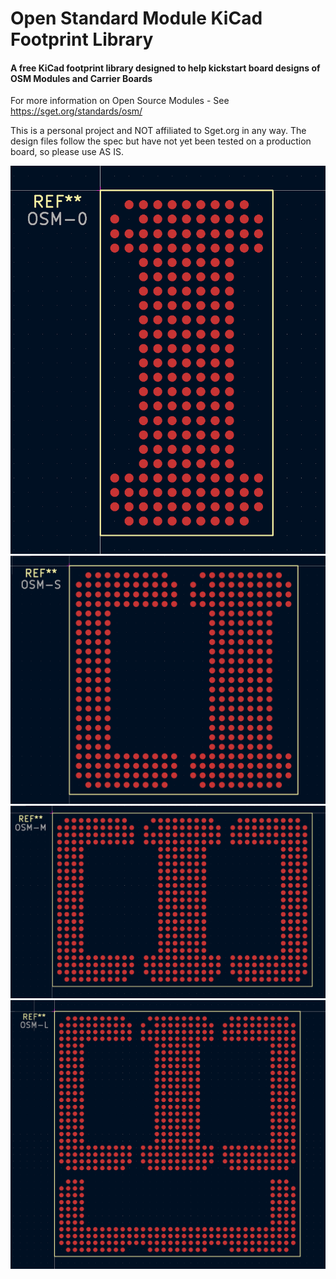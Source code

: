 # Open Standard Module KiCad Footprint Library

#### A free KiCad footprint library designed to help kickstart board designs of OSM Modules and Carrier Boards

For more information on Open Source Modules - See https://sget.org/standards/osm/

This is a personal project and NOT affiliated to Sget.org in any way. The design files follow the spec but have not yet been tested on a production board, so please use AS IS. 

![OSM Size 0](Photos/OSM0.png?raw=true "OSM SIze 0")
![OSM Size S](Photos/OSMS.png?raw=true "OSM SIze S")
![OSM Size M](Photos/OSMM.png?raw=true "OSM SIze M")
![OSM Size L](Photos/OSML.png?raw=true "OSM SIze L")

